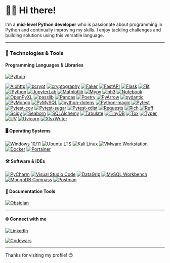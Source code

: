 # 👨‍💻 Hi there!

I'm a **mid-level Python developer** who is passionate about programming in Python and continually improving my skills. I enjoy tackling challenges and building solutions using this versatile language.

---

### 🧰 Technologies & Tools

#### Programming Languages & Libraries
  
[![Python](https://img.shields.io/badge/Python-3.13.2-blue?logo=python&logoColor=white)](https://www.python.org/)

[![Aiohttp](https://img.shields.io/badge/Aiohttp-3.11.13-1572B6?logo=aiohttp&logoColor=white)](https://docs.aiohttp.org/en/stable/) [![bcrypt](https://img.shields.io/badge/bcrypt-4.3.0-8B008B?logo=python&logoColor=white)](https://pypi.org/project/bcrypt/) [![cryptography](https://img.shields.io/badge/cryptography-43.0.0-2F4F4F?logo=python&logoColor=white)](https://pypi.org/project/cryptography/) [![Faker](https://img.shields.io/badge/Faker-37.1.0-FF69B4?logo=python&logoColor=white)](https://faker.readthedocs.io/) [![FastAPI](https://img.shields.io/badge/FastAPI-0.115.12-009688?logo=fastapi&logoColor=white)](https://fastapi.tiangolo.com/) [![Flask](https://img.shields.io/badge/Flask-2.3.2-000000?logo=flask&logoColor=white)](https://flask.palletsprojects.com/) [![Flit](https://img.shields.io/badge/Flit-3.8.0-blue?logo=python&logoColor=white)](https://flit.readthedocs.io/) [![IPython](https://img.shields.io/badge/IPython-9.0.2-3776AB?logo=ipython&logoColor=white)](https://ipython.org/) [![JupyterLab](https://img.shields.io/badge/JupyterLab-4.3.6-F37626?logo=jupyter&logoColor=white)](https://jupyter.org/) [![Matplotlib](https://img.shields.io/badge/Matplotlib-3.10.1-11557C?logo=matplotlib&logoColor=white)](https://matplotlib.org/) [![Mypy](https://img.shields.io/badge/Mypy-1.14.1-000000?logo=mypy&logoColor=white)](http://mypy-lang.org/) [![nh3](https://img.shields.io/badge/nh3-0.2.21-8A2BE2?logo=python&logoColor=white)](https://pypi.org/project/nh3/) [![Notebook](https://img.shields.io/badge/Notebook-7.3.3-DA5B0B?logo=jupyter&logoColor=white)](https://jupyter.org/) [![OpenPyXL](https://img.shields.io/badge/OpenPyXL-3.1.5-000080?logo=openpyxl&logoColor=white)](https://openpyxl.readthedocs.io/) [![passlib](https://img.shields.io/badge/passlib-1.7.4-708090?logo=python&logoColor=white)](https://pypi.org/project/passlib/) [![Pandas](https://img.shields.io/badge/Pandas-2.2.3-150458?logo=pandas&logoColor=white)](https://pandas.pydata.org/) [![Poetry](https://img.shields.io/badge/Poetry-1.9.0-000000?logo=poetry&logoColor=white)](https://python-poetry.org/) [![PyArrow](https://img.shields.io/badge/PyArrow-19.0.1-0173B2?logo=apachearrow&logoColor=white)](https://arrow.apache.org/) [![pydantic](https://img.shields.io/badge/pydantic-2.11-4682B4?logo=python&logoColor=white)](https://pypi.org/project/pydantic/) [![PyMongo](https://img.shields.io/badge/PyMongo-4.12-4DB33D?logo=mongodb&logoColor=white)](https://pypi.org/project/pymongo/) [![PyMySQL](https://img.shields.io/badge/PyMySQL-1.1.1-4479A1?logo=mysql&logoColor=white)](https://pypi.org/project/PyMySQL/) [![python-dotenv](https://img.shields.io/badge/python--dotenv-1.0.1-556B2F?logo=python&logoColor=white)](https://pypi.org/project/python-dotenv/) [![Python-magic](https://img.shields.io/badge/Python--magic-0.4.27-483D8B?logo=python&logoColor=white)](https://pypi.org/project/python-magic/) [![Pytest](https://img.shields.io/badge/Pytest-8.3.4-0A8E00?logo=pytest&logoColor=white)](https://pytest.org/) [![Pytest-cov](https://img.shields.io/badge/Pytest--cov-4.1.0-E6522C?logo=pytest&logoColor=white)](https://pypi.org/project/pytest-cov/) [![Pytest-sugar](https://img.shields.io/badge/Pytest--sugar-1.0.0-ff4500?logo=pytest&logoColor=white)](https://pypi.org/project/pytest-sugar/) [![Pytest-xdist](https://img.shields.io/badge/Pytest--xdist-3.6.1-556B2F?logo=pytest&logoColor=white)](https://pypi.org/project/pytest-xdist/) [![Requests](https://img.shields.io/badge/Requests-2.32.3-DC143C?logo=python&logoColor=white)](https://docs.python-requests.org/en/latest/) [![Rich](https://img.shields.io/badge/Rich-13.7.1-6f42c1?logo=rich&logoColor=white)](https://rich.readthedocs.io/) [![Ruff](https://img.shields.io/badge/Ruff-0.0.300-2E8B57?logo=ruff&logoColor=white)](https://ruff.rs/) [![Scipy](https://img.shields.io/badge/Scipy-1.15.2-008080?logo=scipy&logoColor=white)](https://scipy.org/) [![Seaborn](https://img.shields.io/badge/Seaborn-0.13.2-1f77b4?logo=seaborn&logoColor=white)](https://seaborn.pydata.org/) [![SQLAlchemy](https://img.shields.io/badge/SQLAlchemy-2.0.41-FF4500?logo=python&logoColor=white)](https://www.sqlalchemy.org/) [![Tabulate](https://img.shields.io/badge/Tabulate-0.9.0-8B4513?logo=python&logoColor=white)](https://pypi.org/project/tabulate/) [![TinyDB](https://img.shields.io/badge/TinyDB-5.2.0-FFD700?logo=tinydb&logoColor=white)](https://tinydb.readthedocs.io/) [![Tox](https://img.shields.io/badge/Tox-4.25.0-008000?logo=tox&logoColor=white)](https://tox.readthedocs.io/) [![Typer](https://img.shields.io/badge/Typer-0.10.1-0F9D58?logo=typer&logoColor=white)](https://typer.tiangolo.com/) [![UV](https://img.shields.io/badge/UV-0.5.28-8E44AD?logo=astral&logoColor=white)](https://docs.astral.sh/uv/) [![Uvicorn](https://img.shields.io/badge/Uvicorn-0.34.2-800080?logo=python&logoColor=white)](https://www.uvicorn.org/) [![XlsxWriter](https://img.shields.io/badge/XlsxWriter-3.2.2-2E86C1?logo=microsoft-excel&logoColor=white)](https://xlsxwriter.readthedocs.io/)







 


#### 🖥️ Operating Systems
[![Windows 10/11](https://img.shields.io/badge/Windows%2010%20%7C%2011-11_24H2-0078D6?logo=windows&logoColor=white)](https://www.microsoft.com/windows)
[![Ubuntu LTS](https://img.shields.io/badge/Ubuntu%2024.04%20LTS-Noble_E95420?logo=ubuntu&logoColor=white)](https://ubuntu.com/)
[![Kali Linux](https://img.shields.io/badge/Kali%20Linux-2024.2-557C8A?logo=kali&logoColor=white)](https://www.kali.org/)
[![VMware Workstation](https://img.shields.io/badge/VMware%20Workstation-17.5.2-607078?logo=vmware&logoColor=white)](https://www.vmware.com/)
[![Docker](https://img.shields.io/badge/Docker-28.1.1-2496ED?logo=docker&logoColor=white)](https://www.docker.com/)
[![Portainer](https://img.shields.io/badge/Portainer-2.20.3-3498db?logo=portainer&logoColor=white)](https://www.portainer.io/)



#### 🛠️ Software & IDEs
[![PyCharm](https://img.shields.io/badge/PyCharm-2025.1.1.1-000000?logo=pycharm&logoColor=white)](https://www.jetbrains.com/pycharm/)
[![Visual Studio Code](https://img.shields.io/badge/VS_Code-1.100.2-007ACC?logo=visual-studio-code&logoColor=white)](https://code.visualstudio.com/)
[![DataGrip](https://img.shields.io/badge/DataGrip-2025.1-000000?logo=datagrip&logoColor=white)](https://www.jetbrains.com/datagrip/)
[![MySQL Workbench](https://img.shields.io/badge/MySQL_Workbench-8.0.42-4479A1?logo=mysql&logoColor=white)](https://www.mysql.com/products/workbench/)
[![MongoDB Compass](https://img.shields.io/badge/MongoDB_Compass-1.46.2-47A248?logo=mongodb&logoColor=white)](https://www.mongodb.com/try/download/compass)
[![Postman](https://img.shields.io/badge/Postman-11.46-FF6C37?logo=postman&logoColor=white)](https://www.postman.com/downloads/)



#### 📄 Documentation Tools

[![Obsidian](https://img.shields.io/badge/Obsidian-1.8.7-483699?logo=obsidian&logoColor=white)](https://obsidian.md/)

---

#### 🌐 Connect with me
[![LinkedIn](https://img.shields.io/badge/LinkedIn-2025-0A66C2?logo=linkedin&logoColor=white)](https://www.linkedin.com/in/piotr-lipinski-pl/)

[![Codewars](https://www.codewars.com/users/piotrlipinski/badges/small)](https://www.codewars.com/users/piotrlipinski)

---

Thanks for visiting my profile! 😊
